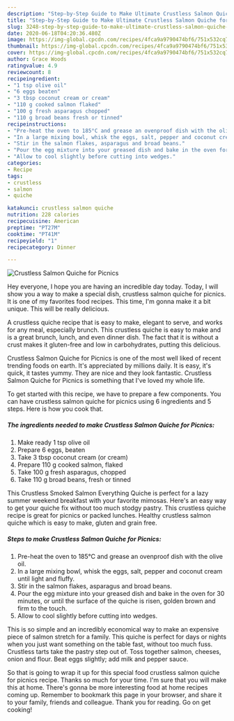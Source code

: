 ```yaml
---
description: "Step-by-Step Guide to Make Ultimate Crustless Salmon Quiche for Picnics"
title: "Step-by-Step Guide to Make Ultimate Crustless Salmon Quiche for Picnics"
slug: 3248-step-by-step-guide-to-make-ultimate-crustless-salmon-quiche-for-picnics
date: 2020-06-18T04:20:36.480Z
image: https://img-global.cpcdn.com/recipes/4fca9a9790474bf6/751x532cq70/crustless-salmon-quiche-for-picnics-recipe-main-photo.jpg
thumbnail: https://img-global.cpcdn.com/recipes/4fca9a9790474bf6/751x532cq70/crustless-salmon-quiche-for-picnics-recipe-main-photo.jpg
cover: https://img-global.cpcdn.com/recipes/4fca9a9790474bf6/751x532cq70/crustless-salmon-quiche-for-picnics-recipe-main-photo.jpg
author: Grace Woods
ratingvalue: 4.9
reviewcount: 8
recipeingredient:
- "1 tsp olive oil"
- "6 eggs beaten"
- "3 tbsp coconut cream or cream"
- "110 g cooked salmon flaked"
- "100 g fresh asparagus chopped"
- "110 g broad beans fresh or tinned"
recipeinstructions:
- "Pre-heat the oven to 185°C and grease an ovenproof dish with the olive oil."
- "In a large mixing bowl, whisk the eggs, salt, pepper and coconut cream until light and fluffy."
- "Stir in the salmon flakes, asparagus and broad beans."
- "Pour the egg mixture into your greased dish and bake in the oven for 30 minutes, or until the surface of the quiche is risen, golden brown and firm to the touch."
- "Allow to cool slightly before cutting into wedges."
categories:
- Recipe
tags:
- crustless
- salmon
- quiche

katakunci: crustless salmon quiche 
nutrition: 228 calories
recipecuisine: American
preptime: "PT27M"
cooktime: "PT41M"
recipeyield: "1"
recipecategory: Dinner

---
```



![Crustless Salmon Quiche for Picnics](https://img-global.cpcdn.com/recipes/4fca9a9790474bf6/751x532cq70/crustless-salmon-quiche-for-picnics-recipe-main-photo.jpg)

Hey everyone, I hope you are having an incredible day today. Today, I will show you a way to make a special dish, crustless salmon quiche for picnics. It is one of my favorites food recipes. This time, I'm gonna make it a bit unique. This will be really delicious.

A crustless quiche recipe that is easy to make, elegant to serve, and works for any meal, especially brunch. This crustless quiche is easy to make and is a great brunch, lunch, and even dinner dish. The fact that it is without a crust makes it gluten-free and low in carbohydrates, putting this delicious.

Crustless Salmon Quiche for Picnics is one of the most well liked of recent trending foods on earth. It's appreciated by millions daily. It is easy, it's quick, it tastes yummy. They are nice and they look fantastic. Crustless Salmon Quiche for Picnics is something that I've loved my whole life.


To get started with this recipe, we have to prepare a few components. You can have crustless salmon quiche for picnics using 6 ingredients and 5 steps. Here is how you cook that.

<!--inarticleads1-->

##### The ingredients needed to make Crustless Salmon Quiche for Picnics:

1. Make ready 1 tsp olive oil
1. Prepare 6 eggs, beaten
1. Take 3 tbsp coconut cream (or cream)
1. Prepare 110 g cooked salmon, flaked
1. Take 100 g fresh asparagus, chopped
1. Take 110 g broad beans, fresh or tinned


This Crustless Smoked Salmon Everything Quiche is perfect for a lazy summer weekend breakfast with your favorite mimosas. Here&#39;s an easy way to get your quiche fix without too much stodgy pastry. This crustless quiche recipe is great for picnics or packed lunches. Healthy crustless salmon quiche which is easy to make, gluten and grain free. 

<!--inarticleads2-->

##### Steps to make Crustless Salmon Quiche for Picnics:

1. Pre-heat the oven to 185°C and grease an ovenproof dish with the olive oil.
1. In a large mixing bowl, whisk the eggs, salt, pepper and coconut cream until light and fluffy.
1. Stir in the salmon flakes, asparagus and broad beans.
1. Pour the egg mixture into your greased dish and bake in the oven for 30 minutes, or until the surface of the quiche is risen, golden brown and firm to the touch.
1. Allow to cool slightly before cutting into wedges.


This is so simple and an incredibly economical way to make an expensive piece of salmon stretch for a family. This quiche is perfect for days or nights when you just want something on the table fast, without too much fuss. Crustless tarts take the pastry step out of. Toss together salmon, cheeses, onion and flour. Beat eggs slightly; add milk and pepper sauce. 

So that is going to wrap it up for this special food crustless salmon quiche for picnics recipe. Thanks so much for your time. I'm sure that you will make this at home. There's gonna be more interesting food at home recipes coming up. Remember to bookmark this page in your browser, and share it to your family, friends and colleague. Thank you for reading. Go on get cooking!
